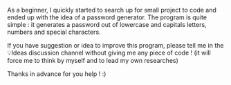 As a beginner, I quickly started to search up for small project to code and ended up with the idea of a password generator.
The program is quite simple : it generates a password out of lowercase and capitals letters, numbers and special characters.

If you have suggestion or idea to improve this program, please tell me in the 💡Ideas discussion channel without giving me any piece of code ! (it will force me to think by myself and to lead my own researches)

Thanks in advance for you help ! :)

